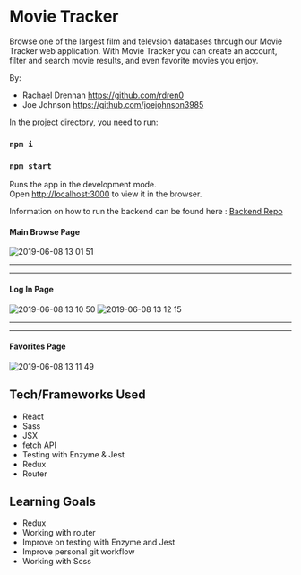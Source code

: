 # Movie Tracker
Browse one of the largest film and televsion databases through our Movie Tracker web application. With Movie Tracker you can create an account, filter and search movie results, and even favorite movies you enjoy.


By: 
* Rachael Drennan https://github.com/rdren0
* Joe Johnson https://github.com/joejohnson3985


In the project directory, you need to run:
### `npm i`

### `npm start`
Runs the app in the development mode.<br>
Open [http://localhost:3000](http://localhost:3000) to view it in the browser.

Information on how to run the backend can be found here : 
  [Backend Repo](https://github.com/rdren0/movie-tracker-1)

#### Main Browse Page

![2019-06-08 13 01 51](https://user-images.githubusercontent.com/39016273/59151283-ab8e6080-89ed-11e9-8b56-71a3fa7def2f.gif)


----------------------------------------------------------------------------------------------------------------------------
----------------------------------------------------------------------------------------------------------------------------
 #### Log In Page
![2019-06-08 13 10 50](https://user-images.githubusercontent.com/39016273/59151364-1f7d3880-89ef-11e9-80f0-c8377e0ea159.gif)
![2019-06-08 13 12 15](https://user-images.githubusercontent.com/39016273/59151370-3885e980-89ef-11e9-830b-95a46e07818c.gif)


----------------------------------------------------------------------------------------------------------------------------
----------------------------------------------------------------------------------------------------------------------------  
#### Favorites Page
![2019-06-08 13 11 49](https://user-images.githubusercontent.com/39016273/59151368-2c019100-89ef-11e9-84f9-59ceec0a8c9c.gif)



## Tech/Frameworks Used

* React
* Sass
* JSX
* fetch API
* Testing with Enzyme & Jest
* Redux
* Router

## Learning Goals 
* Redux
* Working with router
* Improve on testing with Enzyme and Jest
* Improve personal git workflow
* Working with Scss
